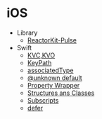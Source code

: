 # iOS
* Library
  * [ReactorKit-Pulse](./Library/ReactorKit-Pulse.md)
* Swift
    * [KVC,KVO](./Swift/KVC,KVO.md)
    * [KeyPath](./Swift/KeyPath.md)
    * [associatedType](./Swift/associatedType.md)
    * [@unknown default](./Swift/@unknown%20default.md)
    * [Property Wrapper](./Swift/Property%20Wrapper.md)
    * [Structures ans Classes](./Swift/Structures%20and%20Classes.md)
    * [Subscripts](./Swift/Subscripts.md)
    * [defer](./Swift/defer.md)
